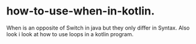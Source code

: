 # how-to-use-when-in-kotlin.
When is an opposite of Switch in java but they only differ in Syntax.
Also look i look at how to use loops in a kotlin program.
